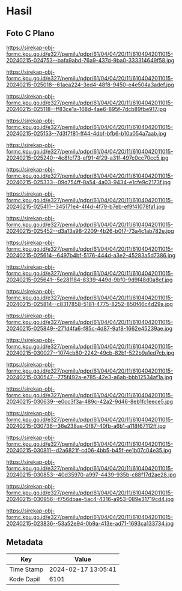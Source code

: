 # Hasil

## Foto C Plano

https://sirekap-obj-formc.kpu.go.id/e327/pemilu/pdpr/61/04/04/20/11/6104042011015-20240215-024753--bafa9abd-76a9-437d-9ba0-333314649f58.jpg

https://sirekap-obj-formc.kpu.go.id/e327/pemilu/pdpr/61/04/04/20/11/6104042011015-20240215-025018--61aea224-3ed4-48f8-9450-e4e504a3adef.jpg

https://sirekap-obj-formc.kpu.go.id/e327/pemilu/pdpr/61/04/04/20/11/6104042011015-20240215-025118--ff83ce1a-168d-4ae6-895f-7dcb89fbe917.jpg

https://sirekap-obj-formc.kpu.go.id/e327/pemilu/pdpr/61/04/04/20/11/6104042011015-20240215-025153--7d3f7f81-ff44-4dbf-bfb6-b10a054a7aab.jpg

https://sirekap-obj-formc.kpu.go.id/e327/pemilu/pdpr/61/04/04/20/11/6104042011015-20240215-025240--4c8fcf73-ef91-4f29-a31f-497c0cc70cc5.jpg

https://sirekap-obj-formc.kpu.go.id/e327/pemilu/pdpr/61/04/04/20/11/6104042011015-20240215-025333--09d754ff-8a54-4a03-9434-e1cfe9c2173f.jpg

https://sirekap-obj-formc.kpu.go.id/e327/pemilu/pdpr/61/04/04/20/11/6104042011015-20240215-025411--345171e4-4f4d-4f79-b7eb-ef9f41078fa1.jpg

https://sirekap-obj-formc.kpu.go.id/e327/pemilu/pdpr/61/04/04/20/11/6104042011015-20240215-025452--d3a13a98-2209-4b26-b0f7-73a4c1ab782e.jpg

https://sirekap-obj-formc.kpu.go.id/e327/pemilu/pdpr/61/04/04/20/11/6104042011015-20240215-025614--6497b4bf-5176-444d-a3e2-45283a5d7386.jpg

https://sirekap-obj-formc.kpu.go.id/e327/pemilu/pdpr/61/04/04/20/11/6104042011015-20240215-025641--5e281184-8339-449d-9bf0-9d9f48d0a8cf.jpg

https://sirekap-obj-formc.kpu.go.id/e327/pemilu/pdpr/61/04/04/20/11/6104042011015-20240215-025814--c8317858-5181-4775-8252-850f46c4d29a.jpg

https://sirekap-obj-formc.kpu.go.id/e327/pemilu/pdpr/61/04/04/20/11/6104042011015-20240215-025849--271d4fa6-f85c-4d87-9af8-1662e45239ae.jpg

https://sirekap-obj-formc.kpu.go.id/e327/pemilu/pdpr/61/04/04/20/11/6104042011015-20240215-030027--1074cb80-2242-49cb-82b1-522b9a1ed7cb.jpg

https://sirekap-obj-formc.kpu.go.id/e327/pemilu/pdpr/61/04/04/20/11/6104042011015-20240215-030547--775f492a-e785-42e3-a6ab-bbb12534af1a.jpg

https://sirekap-obj-formc.kpu.go.id/e327/pemilu/pdpr/61/04/04/20/11/6104042011015-20240215-030639--e0cc3f3a-489c-42a2-9d46-8eb1fc1eece5.jpg

https://sirekap-obj-formc.kpu.go.id/e327/pemilu/pdpr/61/04/04/20/11/6104042011015-20240215-030736--36e238ae-0f87-40fb-a6b1-a118f67112ff.jpg

https://sirekap-obj-formc.kpu.go.id/e327/pemilu/pdpr/61/04/04/20/11/6104042011015-20240215-030811--d2a6821f-cd06-4bb5-b45f-ee1b07c04e35.jpg

https://sirekap-obj-formc.kpu.go.id/e327/pemilu/pdpr/61/04/04/20/11/6104042011015-20240215-030853--40d35970-a997-4439-935b-c88f17d2ae28.jpg

https://sirekap-obj-formc.kpu.go.id/e327/pemilu/pdpr/61/04/04/20/11/6104042011015-20240215-030956--f756dbae-5ac4-4316-a953-089e31719cd4.jpg

https://sirekap-obj-formc.kpu.go.id/e327/pemilu/pdpr/61/04/04/20/11/6104042011015-20240215-023836--53a52e94-0b9a-413e-ad71-1693ca133734.jpg


## Metadata

| Key        | Value               |
| ---------- | ------------------- |
| Time Stamp | 2024-02-17 13:05:41 |
| Kode Dapil | 6101                |



